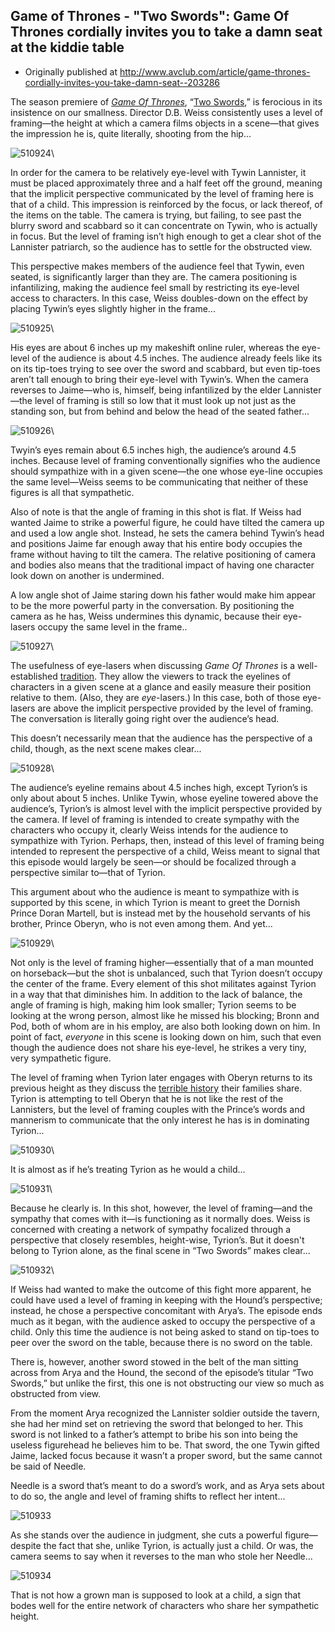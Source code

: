 ## Game of Thrones - "Two Swords": Game Of Thrones cordially invites you to take a damn seat at the kiddie table

 * Originally published at http://www.avclub.com/article/game-thrones-cordially-invites-you-take-damn-seat--203286

The season premiere of *[Game Of Thrones](/tv/game-of-thrones-newbies/)*, “[Two Swords](/tv/game-of-thrones-newbies/),” is ferocious in its insistence on our smallness. Director D.B. Weiss consistently uses a level of framing—the height at which a camera films objects in a scene—that gives the impression he is, quite literally, shooting from the hip...

![510924](images/tv/game-of-thrones/two-swords/510924.jpg)\ 

In order for the camera to be relatively eye-level with Tywin Lannister, it must be placed approximately three and a half feet off the ground, meaning that the implicit perspective communicated by the level of framing here is that of a child. This impression is reinforced by the focus, or lack thereof, of the items on the table. The camera is trying, but failing, to see past the blurry sword and scabbard so it can concentrate on Tywin, who is actually in focus. But the level of framing isn’t high enough to get a clear shot of the Lannister patriarch, so the audience has to settle for the obstructed view.

This perspective makes members of the audience feel that Tywin, even seated, is significantly larger than they are. The camera positioning is infantilizing, making the audience feel small by restricting its eye-level access to characters. In this case, Weiss doubles-down on the effect by placing Tywin’s eyes slightly higher in the frame...

![510925](images/tv/game-of-thrones/two-swords/510925.jpg)\ 

His eyes are about 6 inches up my makeshift online ruler, whereas the eye-level of the audience is about 4.5 inches. The audience already feels like its on its tip-toes trying to see over the sword and scabbard, but even tip-toes aren’t tall enough to bring their eye-level with Tywin’s. When the camera reverses to Jaime—who is, himself, being infantilized by the elder Lannister—the level of framing is still so low that it must look up not just as the standing son, but from behind and below the head of the seated father...

![510926](images/tv/game-of-thrones/two-swords/510926.jpg)\ 

Twyin’s eyes remain about 6.5 inches high, the audience’s around 4.5 inches. Because level of framing conventionally signifies who the audience should sympathize with in a given scene—the one whose eye-line occupies the same level—Weiss seems to be communicating that neither of these figures is all that sympathetic.

Also of note is that the angle of framing in this shot is flat. If Weiss had wanted Jaime to strike a powerful figure, he could have tilted the camera up and used a low angle shot. Instead, he sets the camera behind Tywin’s head and positions Jaime far enough away that his entire body occupies the frame without having to tilt the camera. The relative positioning of camera and bodies also means that the traditional impact of having one character look down on another is undermined.

A low angle shot of Jaime staring down his father would make him appear to be the more powerful party in the conversation. By positioning the camera as he has, Weiss undermines this dynamic, because their eye-lasers occupy the same level in the frame..

![510927](images/tv/game-of-thrones/two-swords/510927.jpg)\ 

The usefulness of eye-lasers when discussing *Game Of Thrones* is a well-established [tradition](http://www.lawyersgunsmoneyblog.com/2013/05/i-see-that-youve-seen-that-i-saw-you-miscommunication-in-second-sons-game-of-thrones/). They allow the viewers to track the eyelines of characters in a given scene at a glance and easily measure their position relative to them. (Also, they are *eye*-lasers.) In this case, both of those eye-lasers are above the implicit perspective provided by the level of framing. The conversation is literally going right over the audience’s head.

This doesn’t necessarily mean that the audience has the perspective of a child, though, as the next scene makes clear...

![510928](images/tv/game-of-thrones/two-swords/510928.jpg)\ 

The audience’s eyeline remains about 4.5 inches high, except Tyrion’s is only about about 5 inches. Unlike Tywin, whose eyeline towered above the audience’s, Tyrion’s is almost level with the implicit perspective provided by the camera. If level of framing is intended to create sympathy with the characters who occupy it, clearly Weiss intends for the audience to sympathize with Tyrion. Perhaps, then, instead of this level of framing being intended to represent the perspective of a child, Weiss meant to signal that this episode would largely be seen—or should be focalized through a perspective similar to—that of Tyrion.

This argument about who the audience is meant to sympathize with is supported by this scene, in which Tyrion is meant to greet the Dornish Prince Doran Martell, but is instead met by the household servants of his brother, Prince Oberyn, who is not even among them. And yet...

![510929](images/tv/game-of-thrones/two-swords/510929.jpg)\ 

Not only is the level of framing higher—essentially that of a man mounted on horseback—but the shot is unbalanced, such that Tyrion doesn’t occupy the center of the frame. Every element of this shot militates against Tyrion in a way that that diminishes him. In addition to the lack of balance, the angle of framing is high, making him look smaller; Tyrion seems to be looking at the wrong person, almost like he missed his blocking; Bronn and Pod, both of whom are in his employ, are also both looking down on him. In point of fact, *everyone* in this scene is looking down on him, such that even though the audience does not share his eye-level, he strikes a very tiny, very sympathetic figure.

The level of framing when Tyrion later engages with Oberyn returns to its previous height as they discuss the [terrible history](http://www.rawstory.com/rs/2014/04/06/best-recap-game-of-thrones-season-four-episode-one-two-swords/) their families share. Tyrion is attempting to tell Oberyn that he is not like the rest of the Lannisters, but the level of framing couples with the Prince’s words and mannerism to communicate that the only interest he has is in dominating Tyrion...

![510930](images/tv/game-of-thrones/two-swords/510930.jpg)\ 

It is almost as if he’s treating Tyrion as he would a child...

![510931](images/tv/game-of-thrones/two-swords/510931.jpg)\ 

Because he clearly is. In this shot, however, the level of framing—and the sympathy that comes with it—is functioning as it normally does. Weiss is concerned with creating a network of sympathy focalized through a perspective that closely resembles, height-wise, Tyrion’s. But it doesn't belong to Tyrion alone, as the final scene in “Two Swords” makes clear...

![510932](images/tv/game-of-thrones/two-swords/510932.jpg)\ 

If Weiss had wanted to make the outcome of this fight more apparent, he could have used a level of framing in keeping with the Hound’s perspective; instead, he chose a perspective concomitant with Arya’s. The episode ends much as it began, with the audience asked to occupy the perspective of a child. Only this time the audience is not being asked to stand on tip-toes to peer over the sword on the table, because there is no sword on the table.

There is, however, another sword stowed in the belt of the man sitting across from Arya and the Hound, the second of the episode’s titular “Two Swords,” but unlike the first, this one is not obstructing our view so much as obstructed from view.

From the moment Arya recognized the Lannister soldier outside the tavern, she had her mind set on retrieving the sword that belonged to her. This sword is not linked to a father’s attempt to bribe his son into being the useless figurehead he believes him to be. That sword, the one Tywin gifted Jaime, lacked focus because it wasn’t a proper sword, but the same cannot be said of Needle.

Needle is a sword that’s meant to do a sword’s work, and as Arya sets about to do so, the angle and level of framing shifts to reflect her intent...

![510933](images/tv/game-of-thrones/two-swords/510933.jpg)

As she stands over the audience in judgment, she cuts a powerful figure—despite the fact that she, unlike Tyrion, is actually just a child. Or was, the camera seems to say when it reverses to the man who stole her Needle...

![510934](images/tv/game-of-thrones/two-swords/510934.jpg)

That is not how a grown man is supposed to look at a child, a sign that bodes well for the entire network of characters who share her sympathetic height.
